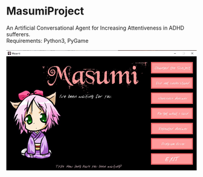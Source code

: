 # MasumiProject
An Artificial Conversational Agent for Increasing Attentiveness in ADHD sufferers. <br />
Requirements: Python3, PyGame
<br /><br />
![User Interface](masumiInterface.jpg)
